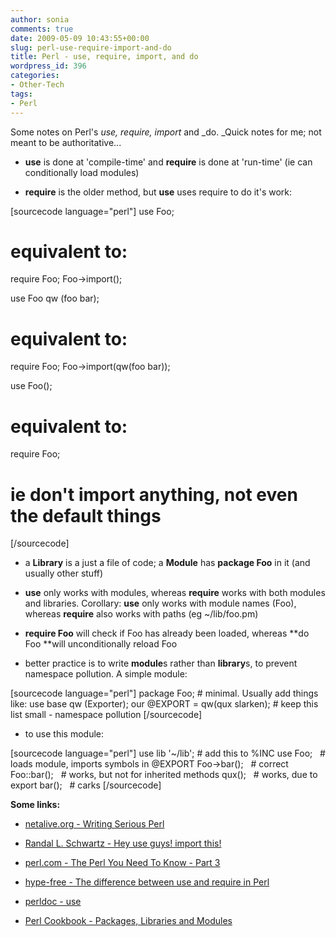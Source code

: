 ```yaml
---
author: sonia
comments: true
date: 2009-05-09 10:43:55+00:00
slug: perl-use-require-import-and-do
title: Perl - use, require, import, and do
wordpress_id: 396
categories:
- Other-Tech
tags:
- Perl
---
```


Some notes on Perl's _use, require, import_ and _do. _Quick notes for me; not meant to be authoritative...



	
  * **use** is done at 'compile-time' and **require** is done at 'run-time' (ie can conditionally load modules)

	
  * **require** is the older method, but **use** uses require to do it's work:



[sourcecode language="perl"]
use Foo;
# equivalent to:
require Foo; Foo->import();

use Foo qw (foo bar);
# equivalent to:
require Foo; Foo->import(qw(foo bar));

use Foo();
# equivalent to:
require Foo;
# ie don't import anything, not even the default things
[/sourcecode]


	
  * a **Library** is a just a file of code; a **Module** has **package Foo** in it (and usually other stuff)

	
  * **use** only works with modules, whereas **require** works with both modules and libraries. Corollary: **use** only works with module names (Foo), whereas **require** also works with paths (eg ~/lib/foo.pm)

	
  * **require Foo** will check if Foo has already been loaded, whereas **do Foo **will unconditionally reload Foo

	
  * better practice is to write **module**s rather than **library**s, to prevent namespace pollution. A simple module:



[sourcecode language="perl"]
package Foo;                   # minimal. Usually add things like:
use base qw (Exporter);
our @EXPORT = qw(qux slarken); # keep this list small - namespace pollution
[/sourcecode]


	
  * to use this module:



[sourcecode language="perl"]
use lib '~/lib';    # add this to %INC
use Foo;            # loads module, imports symbols in @EXPORT
Foo->bar();         # correct
Foo::bar();         # works, but not for inherited methods
qux();              # works, due to export
bar();              # carks
[/sourcecode]

**Some links:**



	
  * [netalive.org - Writing Serious Perl](http://www.netalive.org/tinkering/serious-perl/)

	
  * [Randal L. Schwartz - Hey use guys! import this!](http://www.stonehenge.com/merlyn/PerlJournal/col13.html)

	
  * [perl.com - The Perl You Need To Know - Part 3](http://www.perl.com/pub/a/2002/05/14/mod_perl.html?page=3)

	
  * [hype-free - The difference between use and require in Perl](http://hype-free.blogspot.com/2008/05/difference-between-use-and-require-in.html)

	
  * [perldoc - use](http://perldoc.perl.org/functions/use.html)

	
  * [Perl Cookbook - Packages, Libraries and Modules](http://docstore.mik.ua/orelly/perl/cookbook/ch12_01.htm)


